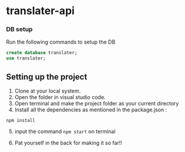 # translater-api


### DB setup

Run the following commands to setup the DB

```sql
create database translater;
use translater;
```

## Setting up the project
1. Clone at your local system.
2. Open the folder in visual studio code.
3. Open terminal and make the project folder as your current directory
4. Install all the dependencies as mentioned in the package.json :
```
npm install
```
5.  input the command `npm start` on terminal

6. Pat yourself in the back for making it so far!!
